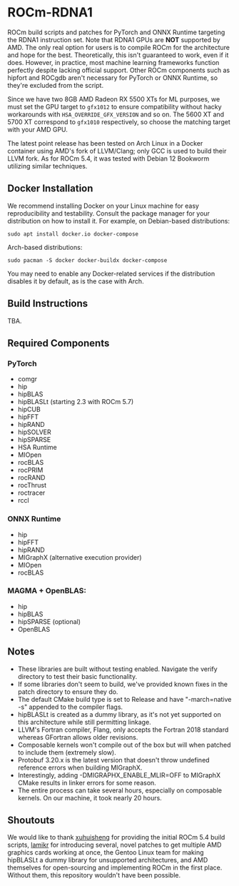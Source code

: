 # ROCm-RDNA1

ROCm build scripts and patches for PyTorch and ONNX Runtime targeting the RDNA1 instruction set. Note that RDNA1 GPUs are **NOT** supported by AMD. The only real option for users is to compile ROCm for the architecture and hope for the best. Theoretically, this isn't guaranteed to work, even if it does. However, in practice, most machine learning frameworks function perfectly despite lacking official support. Other ROCm components such as hipfort and ROCgdb aren't necessary for PyTorch or ONNX Runtime, so they're excluded from the script.

Since we have two 8GB AMD Radeon RX 5500 XTs for ML purposes, we must set the GPU target to `gfx1012` to ensure compatibility without hacky workarounds with `HSA_OVERRIDE_GFX_VERSION` and so on. The 5600 XT and 5700 XT correspond to `gfx1010` respectively, so choose the matching target with your AMD GPU.

The latest point release has been tested on Arch Linux in a Docker container using AMD's fork of LLVM/Clang; only GCC is used to build their LLVM fork. As for ROCm 5.4, it was tested with Debian 12 Bookworm utilizing similar techniques.

## Docker Installation

We recommend installing Docker on your Linux machine for easy reproducibility and testability. Consult the package manager for your distribution on how to install it. For example, on Debian-based distributions:

```
sudo apt install docker.io docker-compose
```

Arch-based distributions:

```
sudo pacman -S docker docker-buildx docker-compose
```

You may need to enable any Docker-related services if the distribution disables it by default, as is the case with Arch.

## Build Instructions

TBA.

## Required Components

### PyTorch
 - comgr
 - hip
 - hipBLAS
 - hipBLASLt (starting 2.3 with ROCm 5.7)
 - hipCUB
 - hipFFT
 - hipRAND
 - hipSOLVER
 - hipSPARSE
 - HSA Runtime
 - MIOpen
 - rocBLAS
 - rocPRIM
 - rocRAND
 - rocThrust
 - roctracer
 - rccl

### ONNX Runtime
 - hip
 - hipFFT
 - hipRAND
 - MIGraphX (alternative execution provider)
 - MIOpen
 - rocBLAS

### MAGMA + OpenBLAS:
 - hip
 - hipBLAS
 - hipSPARSE (optional)
 - OpenBLAS

## Notes
 - These libraries are built without testing enabled. Navigate the verify directory to test their basic functionality.
 - If some libraries don't seem to build, we've provided known fixes in the patch directory to ensure they do.
 - The default CMake build type is set to Release and have "-march=native -s" appended to the compiler flags.
 - hipBLASLt is created as a dummy library, as it's not yet supported on this architecture while still permitting linkage.
 - LLVM's Fortran compiler, Flang, only accepts the Fortran 2018 standard whereas GFortran allows older revisions.
 - Composable kernels won't compile out of the box but will when patched to include them (extremely slow).
 - Protobuf 3.20.x is the latest version that doesn't throw undefined reference errors when building MIGraphX.
 - Interestingly, adding -DMIGRAPHX_ENABLE_MLIR=OFF to MIGraphX CMake results in linker errors for some reason.
 - The entire process can take several hours, especially on composable kernels. On our machine, it took nearly 20 hours.

## Shoutouts

We would like to thank [xuhuisheng](https://github.com/xuhuisheng) for providing the initial ROCm 5.4 build scripts, [lamikr](https://github.com/lamikr) for introducing several, novel patches to get multiple AMD graphics cards working at once, the Gentoo Linux team for making hipBLASLt a dummy library for unsupported architectures, and AMD themselves for open-sourcing and implementing ROCm in the first place. Without them, this repository wouldn't have been possible.
